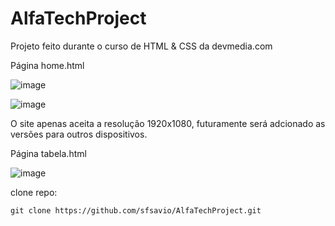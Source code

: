 # AlfaTechProject
Projeto feito durante o curso de HTML & CSS da devmedia.com

Página home.html

![image](https://github.com/sfsavio/AlfaTechProject/assets/133609536/1e199a9c-1f15-4c1f-b878-7bc865562e7e)


![image](https://github.com/sfsavio/AlfaTechProject/assets/133609536/a796363d-3b23-4aa4-af68-4b97e70b13e2)


O site apenas aceita a resolução 1920x1080, futuramente será adcionado as versões para outros dispositivos.

Página tabela.html

![image](https://github.com/sfsavio/AlfaTechProject/assets/133609536/9023c3d2-24b5-4bf4-bd3e-2ec13ccf6faa)

clone repo:

```
git clone https://github.com/sfsavio/AlfaTechProject.git
```
